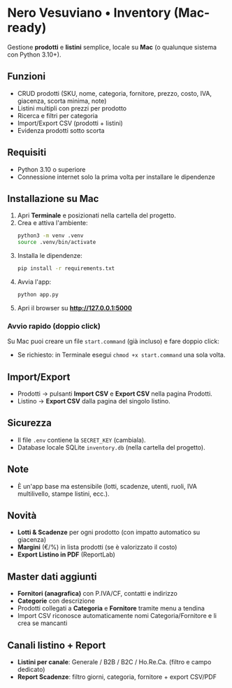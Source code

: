 
# Nero Vesuviano • Inventory (Mac-ready)

Gestione **prodotti** e **listini** semplice, locale su **Mac** (o qualunque sistema con Python 3.10+).

## Funzioni
- CRUD prodotti (SKU, nome, categoria, fornitore, prezzo, costo, IVA, giacenza, scorta minima, note)
- Listini multipli con prezzi per prodotto
- Ricerca e filtri per categoria
- Import/Export CSV (prodotti + listini)
- Evidenza prodotti sotto scorta

## Requisiti
- Python 3.10 o superiore
- Connessione internet solo la prima volta per installare le dipendenze

## Installazione su Mac
1. Apri **Terminale** e posizionati nella cartella del progetto.
2. Crea e attiva l'ambiente:
   ```bash
   python3 -m venv .venv
   source .venv/bin/activate
   ```
3. Installa le dipendenze:
   ```bash
   pip install -r requirements.txt
   ```
4. Avvia l'app:
   ```bash
   python app.py
   ```
5. Apri il browser su **http://127.0.0.1:5000**

### Avvio rapido (doppio click)
Su Mac puoi creare un file `start.command` (già incluso) e fare doppio click:
- Se richiesto: in Terminale esegui `chmod +x start.command` una sola volta.

## Import/Export
- Prodotti → pulsanti **Import CSV** e **Export CSV** nella pagina Prodotti.
- Listino → **Export CSV** dalla pagina del singolo listino.

## Sicurezza
- Il file `.env` contiene la `SECRET_KEY` (cambiala).
- Database locale SQLite `inventory.db` (nella cartella del progetto).

## Note
- È un'app base ma estensibile (lotti, scadenze, utenti, ruoli, IVA multilivello, stampe listini, ecc.).


## Novità
- **Lotti & Scadenze** per ogni prodotto (con impatto automatico su giacenza)
- **Margini** (€/%) in lista prodotti (se è valorizzato il costo)
- **Export Listino in PDF** (ReportLab)


## Master dati aggiunti
- **Fornitori (anagrafica)** con P.IVA/CF, contatti e indirizzo
- **Categorie** con descrizione
- Prodotti collegati a **Categoria** e **Fornitore** tramite menu a tendina
- Import CSV riconosce automaticamente nomi Categoria/Fornitore e li crea se mancanti


## Canali listino + Report
- **Listini per canale**: Generale / B2B / B2C / Ho.Re.Ca. (filtro e campo dedicato)
- **Report Scadenze**: filtro giorni, categoria, fornitore + export CSV/PDF
